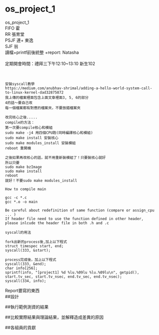 # os_project_1
os_project_1<br /> 
FIFO 霍 <br />
RR  張育堂 <br />
PSJF 連+ 東逸 <br />
SJF 翁 <br />
讀檔+printf前後統整 +report: Natasha <br />
<br />
定期開會時間：禮拜三下午12:10~13:10 新生102 <br />
<br />
<br />
```
安裝syscall教學
https://medium.com/anubhav-shrimal/adding-a-hello-world-system-call-to-linux-kernel-dad32875872
我上傳的檔案裡面包含上面文章裡面3, 5, 6的部分
4的話～要自己改
每一個檔案都有對應的檔案夾，不要放錯檔案夾

改完核心之後.....
compile的方法：
第一次要compile核心和模組
sudo make -j4 用四個CPU跑(同時編譯核心和模組)
sudo make install 安裝核心
sudo make modules_install 安裝模組
reboot 重開機

之後如果再改核心的話，就不用重新裝模組了！只要裝核心就好
所以只要
sudo make bzImage
sudo make install
reboot
就好！不要sudo make modules_install
```

```
How to compile main

gcc -c *.c
gcc *.o -o main

Be careful about redefinition of same function (compare or assign_cpu ... )
If header file need to use the function defined in other header, please inlcude the header file in both .h and .c
```
```
syscall的用法

fork出新的process後,加上以下程式
struct timespec start, end;
syscall(333, &start);

process完成後，加上以下程式
syscall(333, &end);
char info[256];
sprintf(info, "[project1] %d %lu.%09lu %lu.%09lu\n", getpid(), start.tv_sec, start.tv_nsec, end.tv_sec, end.tv_nsec);
syscall(334, info);
```
Report要寫的東西<br />
##設計

##執行範例測資的結果

##比較實際結果與理論結果，並解釋造成差異的原因

##各組員的貢獻

